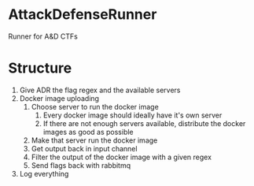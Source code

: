 # AttackDefenseRunner
Runner for A&amp;D CTFs

# Structure
1. Give ADR the flag regex and the available servers
2. Docker image uploading
    1. Choose server to run the docker image
        1. Every docker image should ideally have it's own server
        2. If there are not enough servers available, distribute the docker images as good as possible
    2. Make that server run the docker image
    3. Get output back in input channel
    4. Filter the output of the docker image with a given regex
    5. Send flags back with rabbitmq
3. Log everything
